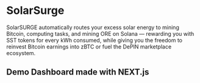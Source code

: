 # SolarSurge
SolarSURGE automatically routes your excess solar energy to mining Bitcoin, computing tasks, and mining ORE on Solana — rewarding you with SST tokens for every kWh consumed, while giving you the freedom to reinvest Bitcoin earnings into zBTC or fuel the DePIN marketplace ecosystem.
## Demo Dashboard made with NEXT.js

